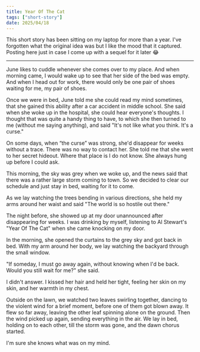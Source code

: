 ```yaml
---
title: Year Of The Cat
tags: ["short-story"]
date: 2025/04/18
---
```


This short story has been sitting on my laptop for more than a year. I've forgotten what the original idea was but I like the mood that it captured. Posting here just in case I come up with a sequel for it later 😂

---

June likes to cuddle whenever she comes over to my place. And when morning came, I would wake up to see that her side of the bed was empty. And when I head out for work, there would only be one pair of shoes waiting for me, my pair of shoes.

Once we were in bed, June told me she could read my mind sometimes, that she gained this ability after a car accident in middle school. She said when she woke up in the hospital, she could hear everyone's thoughts. I thought that was quite a handy thing to have, to which she then turned to me (without me saying anything), and said "It's not like what you think. It's a curse."

On some days, when “the curse” was strong, she'd disappear for weeks without a trace. There was no way to contact her. She told me that she went to her secret hideout. Where that place is I do not know. She always hung up before I could ask.

This morning, the sky was grey when we woke up, and the news said that there was a rather large storm coming to town. So we decided to clear our schedule and just stay in bed, waiting for it to come.

As we lay watching the trees bending in various directions, she held my arms around her waist and said "The world is so hostile out there."

The night before, she showed up at my door unannounced after disappearing for weeks. I was drinking by myself, listening to Al Stewart's "Year Of The Cat" when she came knocking on my door.

In the morning, she opened the curtains to the grey sky and got back in bed. With my arm around her body, we lay watching the backyard through the small window.

"If someday, I must go away again, without knowing when I'd be back. Would you still wait for me?" she said.

I didn't answer. I kissed her hair and held her tight, feeling her skin on my skin, and her warmth in my chest.

Outside on the lawn, we watched two leaves swirling together, dancing to the violent wind for a brief moment, before one of them got blown away. It flew so far away, leaving the other leaf spinning alone on the ground. Then the wind picked up again, sending everything in the air. We lay in bed, holding on to each other, till the storm was gone, and the dawn chorus started.

I'm sure she knows what was on my mind.



